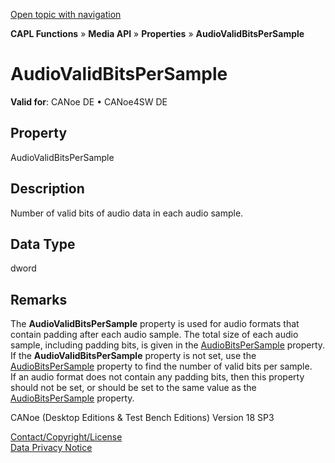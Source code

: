 [Open topic with navigation](../../../../../CANoeDEFamily.htm#Topics/CAPLFunctions/Media/Properties/CAPLfunctionAudioValidBitsPerSample.md)

**CAPL Functions** » **Media API** » **Properties** » **AudioValidBitsPerSample**

# AudioValidBitsPerSample

**Valid for**: CANoe DE • CANoe4SW DE

## Property

AudioValidBitsPerSample

## Description

Number of valid bits of audio data in each audio sample.

## Data Type

dword

## Remarks

The **AudioValidBitsPerSample** property is used for audio formats that contain padding after each audio sample. The total size of each audio sample, including padding bits, is given in the [AudioBitsPerSample](CAPLfunctionAudioBitsPerSample.md) property.  
If the **AudioValidBitsPerSample** property is not set, use the [AudioBitsPerSample](CAPLfunctionAudioBitsPerSample.md) property to find the number of valid bits per sample.  
If an audio format does not contain any padding bits, then this property should not be set, or should be set to the same value as the [AudioBitsPerSample](CAPLfunctionAudioBitsPerSample.md) property.

CANoe (Desktop Editions & Test Bench Editions) Version 18 SP3

[Contact/Copyright/License](../../../Shared/ContactCopyrightLicense.md)  
[Data Privacy Notice](https://www.vector.com/int/en/company/get-info/privacy-policy/)
